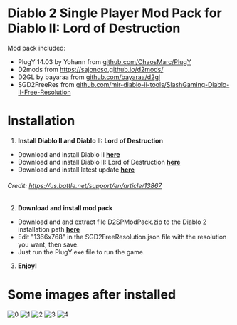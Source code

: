 # Diablo 2 Single Player Mod Pack for Diablo II: Lord of Destruction
Mod pack included:
- PlugY 14.03 by Yohann from [github.com/ChaosMarc/PlugY](github.com/ChaosMarc/PlugY)
- D2mods from https://sajonoso.github.io/d2mods/
- D2GL by bayaraa from [github.com/bayaraa/d2gl](github.com/bayaraa/d2gl)
- SGD2FreeRes from [github.com/mir-diablo-ii-tools/SlashGaming-Diablo-II-Free-Resolution](github.com/mir-diablo-ii-tools/SlashGaming-Diablo-II-Free-Resolution)


# Installation
1. **Install Diablo II and Diablo II: Lord of Destruction**
- Download and install Diablo II  [**here**](https://download.battle.net/?platform=windows&product=d2&locale=enUS)
- Download and install Diablo II: Lord of Destruction  [**here**](https://download.battle.net/?platform=windows&product=d2lod&locale=enUS)
- Download and install latest update  [**here**](http://ftp.blizzard.com/pub/diablo2exp/patches/PC/LODPatch_114d.exe)
###### _Credit_: _https://us.battle.net/support/en/article/13867_

2. **Download and install mod pack**
- Download and and extract file D2SPModPack.zip to the Diablo 2 installation path [**here**](https://github.com/lethinhrider/Diablo-2-Single-Player-Mod-Pack/releases)
- Edit "1366x768" in the SGD2FreeResolution.json file with the resolution you want, then save.
- Just run the PlugY.exe file to run the game.

3. **Enjoy!**


# Some images after installed
![0](https://github.com/lethinhrider/Diablo-2-Single-Player-Mod-Pack/assets/43519453/6d7ea121-188f-4154-bd7a-c255baea558b)
![1](https://github.com/lethinhrider/Diablo-2-Single-Player-Mod-Pack/assets/43519453/1c6cb2b5-7bf8-409e-bda6-14805a7c53d3)
![2](https://github.com/lethinhrider/Diablo-2-Single-Player-Mod-Pack/assets/43519453/8c9ed436-caaf-4480-a70b-8d936c614362)
![3](https://github.com/lethinhrider/Diablo-2-Single-Player-Mod-Pack/assets/43519453/9d08561c-3c29-484c-831f-2e4fc16f5f9e)
![4](https://github.com/lethinhrider/Diablo-2-Single-Player-Mod-Pack/assets/43519453/c6c30d4a-7132-4177-9bb2-af36e36f51db)



